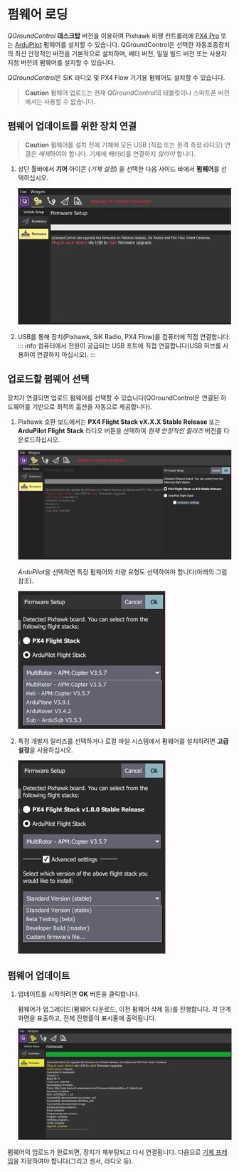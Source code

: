 # 펌웨어 로딩

_QGroundControl_ **데스크탑** 버전을 이용하여 Pixhawk 비행 컨트롤러에 [PX4 Pro](http://px4.io/) 또는 [ArduPilot](http://ardupilot.com) 펌웨어를 설치할 수 있습니다. QGroundControl은 선택한 자동조종장치의 최신 안정적인 버전을 기본적으로 설치하며, 베타 버전, 일일 빌드 버전 또는 사용자 지정 버전의 펌웨어를 설치할 수 있습니다.

*QGroundControl*은 SiK 라디오 및 PX4 Flow 기기용 펌웨어도 설치할 수 있습니다.

> **Caution** 펌웨어 업로드는 현재 *QGroundControl*의 태블릿이나 스마트폰 버전에서는 사용할 수 없습니다.

## 펌웨어 업데이트를 위한 장치 연결

> **Caution** 펌웨어를 설치 전에 기체에 모든 USB (직접 또는 원격 측정 라디오) 연결은 *해제*하여야 합니다. 기체에 배터리를 연결하지 _않아야_ 합니다.

1. 상단 툴바에서 **기어** 아이콘 (_기체 설정_) 을 선택한 다음 사이드 바에서 **펌웨어**를 선택하십시오.

   ![펌웨어 분리](../../../assets/setup/firmware/firmware_disconnected.jpg)

2. USB를 통해 장치(Pixhawk, SiK Radio, PX4 Flow)를 컴퓨터에 직접 연결합니다.
   ::: info
   컴퓨터에서 전원이 공급되는 USB 포트에 직접 연결합니다(USB 허브를 사용하여 연결하지 마십시오).
   :::

## 업로드할 펌웨어 선택

장치가 연결되면 업로드 펌웨어를 선택할 수 있습니다(QGroundControl은 연결된 하드웨어를 기반으로 최적의 옵션을 자동으로 제공합니다).

1. Pixhawk 호환 보드에서는 **PX4 Flight Stack vX.X.X Stable Release** 또는 **ArduPilot Flight Stack** 라디오 버튼을 선택하여 _현재 안정적인 릴리즈_ 버전를 다운로드하십시오.

   ![PX4 선택](../../../assets/setup/firmware/firmware_select_default_px4.jpg)

   *ArduPilot*을 선택하면 특정 펌웨어와 차량 유형도 선택하여야 합니다(아래의 그림 참조).

   ![ArduPilot 선택](../../../assets/setup/firmware/firmware_selection_ardupilot.jpg)

2. 특정 개발자 릴리즈를 선택하거나 로컬 파일 시스템에서 펌웨어를 설치하려면 **고급 설정**을 사용하십시오.

   ![ArduPilot - 고급 설정](../../../assets/setup/firmware/firmware_selection_advanced_settings.jpg)

## 펌웨어 업데이트

1. 업데이트를 시작하려면 **OK** 버튼을 클릭합니다.

   펌웨어가 업그레이드(펌웨어 다운로드, 이전 펌웨어 삭제 등)를 진행합니다. 각 단계 화면을 표출하고, 전체 진행률이 표시줄에 출력됩니다.

   ![펌웨어 업그레이드 완료](../../../assets/setup/firmware/firmware_upgrade_complete.jpg)

펌웨어의 업로드가 완료되면, 장치가 재부팅되고 다시 연결됩니다. 다음으로 [기체 프레임](../setup_view/airframe.md)을 지정하여야 합니다(그리고 센서, 라디오 등).
